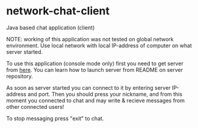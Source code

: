 # network-chat-client
Java based chat application (client)

NOTE: working of this application was not tested on global network environment. Use local network with local IP-address of computer on what server started.

To use this application (console mode only) first you need to get server from [here](https://github.com/Redflame39/network-chat-server). You can learn how to
launch server from README on server repository.

As soon as server started you can connect to it by entering server IP-address and port. Then you should press your nickname, and from this moment you connected
to chat and may write & recieve messages from other connected users!

To stop messaging press "exit" to chat.
